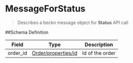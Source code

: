 # MessageForStatus

> Describes a beckn message object for **Status** API call

##Schema Definition

| **Field** | **Type**                                                               | **Description** |
| --------- | ---------------------------------------------------------------------- | --------------- |
| order_id  | [Order/properties/id](/docs/core-specification/schema-reference/order) | Id of the order |
